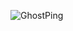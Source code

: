 
 ![GhostPing](https://github.com/MatthewVilella/Discord-Ghost-Ping-Bot/assets/126989109/53a84d3b-aa55-43de-b3ab-85b3683e5919)

